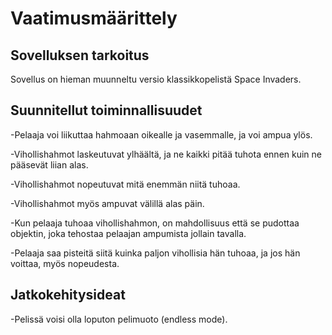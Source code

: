 # Vaatimusmäärittely
## Sovelluksen tarkoitus
Sovellus on hieman muunneltu versio klassikkopelistä Space Invaders.
## Suunnitellut toiminnallisuudet
-Pelaaja voi liikuttaa hahmoaan oikealle ja vasemmalle, ja voi ampua ylös.

-Vihollishahmot laskeutuvat ylhäältä, ja ne kaikki pitää tuhota ennen kuin ne pääsevät liian alas.

-Vihollishahmot nopeutuvat mitä enemmän niitä tuhoaa.

-Vihollishahmot myös ampuvat välillä alas päin.

-Kun pelaaja tuhoaa vihollishahmon, on mahdollisuus että se pudottaa objektin, joka tehostaa pelaajan ampumista jollain tavalla.

-Pelaaja saa pisteitä siitä kuinka paljon vihollisia hän tuhoaa, ja jos hän voittaa, myös nopeudesta.
## Jatkokehitysideat
-Pelissä voisi olla loputon pelimuoto (endless mode).
